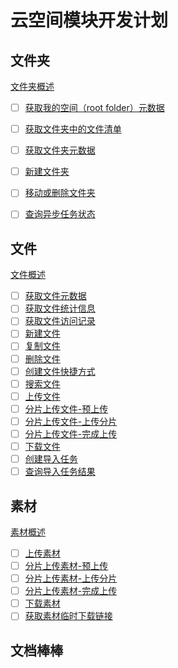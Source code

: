 # 云空间模块开发计划

## 文件夹

[文件夹概述](https://open.feishu.cn/document/docs/drive-v1/folder/folder-overview)

- [ ] [获取我的空间（root folder）元数据](https://open.feishu.cn/document/server-docs/docs/drive-v1/folder/get-root-folder-meta)
- [ ] [获取文件夹中的文件清单](https://open.feishu.cn/document/server-docs/docs/drive-v1/folder/list?appId=cli_a891adf51b3d1013)
- [ ] [获取文件夹元数据](https://open.feishu.cn/document/server-docs/docs/drive-v1/folder/get-folder-meta)
- [ ] [新建文件夹](https://open.feishu.cn/document/server-docs/docs/drive-v1/folder/create_folder)
- [ ] [移动或删除文件夹](https://open.feishu.cn/document/server-docs/docs/drive-v1/folder/move-delete-folder)
- [ ] [查询异步任务状态](https://open.feishu.cn/document/server-docs/docs/drive-v1/file/async-task/task_check)


## 文件
[文件概述](https://open.feishu.cn/document/docs/drive-v1/file/file-overview)

- [ ] [获取文件元数据](https://open.feishu.cn/document/uAjLw4CM/ukTMukTMukTM/reference/drive-v1/meta/batch_query)
- [ ] [获取文件统计信息](https://open.feishu.cn/document/uAjLw4CM/ukTMukTMukTM/reference/drive-v1/file-statistics/get)
- [ ] [获取文件访问记录](https://open.feishu.cn/document/uAjLw4CM/ukTMukTMukTM/reference/drive-v1/file-view_record/list)
- [ ] [新建文件](https://open.feishu.cn/document/ukTMukTMukTM/uQTNzUjL0UzM14CN1MTN)
- [ ] [复制文件](https://open.feishu.cn/document/uAjLw4CM/ukTMukTMukTM/reference/drive-v1/file/copy)
- [ ] [删除文件](https://open.feishu.cn/document/uAjLw4CM/ukTMukTMukTM/reference/drive-v1/file/delete)
- [ ] [创建文件快捷方式](https://open.feishu.cn/document/uAjLw4CM/ukTMukTMukTM/reference/drive-v1/file/create_shortcut)
- [ ] [搜索文件](https://open.feishu.cn/document/ukTMukTMukTM/ugDM4UjL4ADO14COwgTN)
- [ ] [上传文件](https://open.feishu.cn/document/uAjLw4CM/ukTMukTMukTM/reference/drive-v1/file/upload_all)
- [ ] [分片上传文件-预上传](https://open.feishu.cn/document/server-docs/docs/drive-v1/upload/multipart-upload-file-/upload_prepare)
- [ ] [分片上传文件-上传分片](https://open.feishu.cn/document/server-docs/docs/drive-v1/upload/multipart-upload-file-/upload_part)
- [ ] [分片上传文件-完成上传](https://open.feishu.cn/document/server-docs/docs/drive-v1/upload/multipart-upload-file-/upload_finish)
- [ ] [下载文件](https://open.feishu.cn/document/uAjLw4CM/ukTMukTMukTM/reference/drive-v1/file/download)
- [ ] [创建导入任务](https://open.feishu.cn/document/uAjLw4CM/ukTMukTMukTM/reference/drive-v1/import_task/create)
- [ ] [查询导入任务结果](https://open.feishu.cn/document/uAjLw4CM/ukTMukTMukTM/reference/drive-v1/import_task/get)

## 素材

[素材概述](https://open.feishu.cn/document/server-docs/docs/drive-v1/media/introduction)

- [ ] [上传素材](https://open.feishu.cn/document/uAjLw4CM/ukTMukTMukTM/reference/drive-v1/media/upload_all)
- [ ] [分片上传素材-预上传](https://open.feishu.cn/document/uAjLw4CM/ukTMukTMukTM/reference/drive-v1/media/upload_prepare)
- [ ] [分片上传素材-上传分片](https://open.feishu.cn/document/uAjLw4CM/ukTMukTMukTM/reference/drive-v1/media/upload_part)
- [ ] [分片上传素材-完成上传](https://open.feishu.cn/document/uAjLw4CM/ukTMukTMukTM/reference/drive-v1/media/upload_finish)
- [ ] [下载素材](https://open.feishu.cn/document/uAjLw4CM/ukTMukTMukTM/reference/drive-v1/media/download)
- [ ] [获取素材临时下载链接](https://open.feishu.cn/document/uAjLw4CM/ukTMukTMukTM/reference/drive-v1/media/batch_get_tmp_download_url)

## 文档棒棒